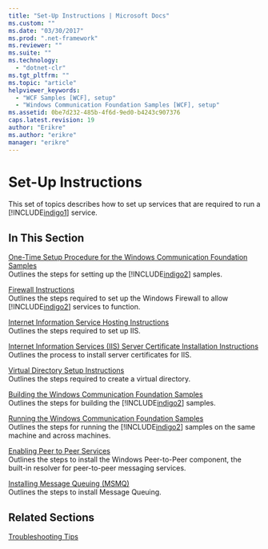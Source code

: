 ```yaml
---
title: "Set-Up Instructions | Microsoft Docs"
ms.custom: ""
ms.date: "03/30/2017"
ms.prod: ".net-framework"
ms.reviewer: ""
ms.suite: ""
ms.technology: 
  - "dotnet-clr"
ms.tgt_pltfrm: ""
ms.topic: "article"
helpviewer_keywords: 
  - "WCF Samples [WCF], setup"
  - "Windows Communication Foundation Samples [WCF], setup"
ms.assetid: 0be7d232-485b-4f6d-9ed0-b4243c907376
caps.latest.revision: 19
author: "Erikre"
ms.author: "erikre"
manager: "erikre"
---
```

# Set-Up Instructions
This set of topics describes how to set up services that are required to run a [!INCLUDE[indigo1](../../../../includes/indigo1-md.md)] service.  
  
## In This Section  
 [One-Time Setup Procedure for the Windows Communication Foundation Samples](../../../../docs/framework/wcf/samples/one-time-setup-procedure-for-the-wcf-samples.md)  
 Outlines the steps for setting up the [!INCLUDE[indigo2](../../../../includes/indigo2-md.md)] samples.  
  
 [Firewall Instructions](../../../../docs/framework/wcf/samples/firewall-instructions.md)  
 Outlines the steps required to set up the Windows Firewall to allow [!INCLUDE[indigo2](../../../../includes/indigo2-md.md)] services to function.  
  
 [Internet Information Service Hosting Instructions](../../../../docs/framework/wcf/samples/internet-information-service-hosting-instructions.md)  
 Outlines the steps required to set up IIS.  
  
 [Internet Information Services (IIS) Server Certificate Installation Instructions](../../../../docs/framework/wcf/samples/iis-server-certificate-installation-instructions.md)  
 Outlines the process to install server certificates for IIS.  
  
 [Virtual Directory Setup Instructions](../../../../docs/framework/wcf/samples/virtual-directory-setup-instructions.md)  
 Outlines the steps required to create a virtual directory.  
  
 [Building the Windows Communication Foundation Samples](../../../../docs/framework/wcf/samples/building-the-samples.md)  
 Outlines the steps for building the [!INCLUDE[indigo2](../../../../includes/indigo2-md.md)] samples.  
  
 [Running the Windows Communication Foundation Samples](../../../../docs/framework/wcf/samples/running-the-samples.md)  
 Outlines the steps for running the [!INCLUDE[indigo2](../../../../includes/indigo2-md.md)] samples on the same machine and across machines.  
  
 [Enabling Peer to Peer Services](http://msdn.microsoft.com/library/e7a0fcf4-b0e5-4b26-a7e3-f0f37b60a1f9)  
 Outlines the steps to install the Windows Peer-to-Peer component, the built-in resolver for peer-to-peer messaging services.  
  
 [Installing Message Queuing (MSMQ)](../../../../docs/framework/wcf/samples/installing-message-queuing-msmq.md)  
 Outlines the steps to install Message Queuing.  
  
## Related Sections  
 [Troubleshooting Tips](http://msdn.microsoft.com/en-us/8787c877-5e96-42da-8214-fa737a38f10b)
